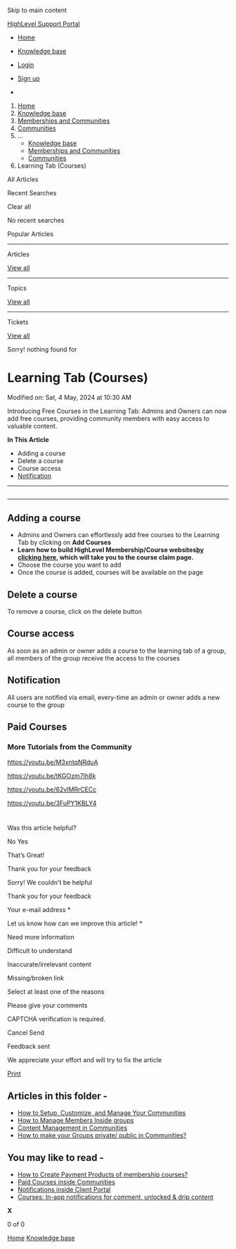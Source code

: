 Skip to main content

[ HighLevel Support Portal ](https://help.gohighlevel.com)

  * [ Home ](/support/home)
  * [ Knowledge base ](/support/solutions)

  * [Login](/support/login)
  * [Sign up](/support/signup)
  * 

  1. [Home](/support/home)
  2. [Knowledge base](/support/solutions)
  3. [Memberships and Communities](/support/solutions/155000000006)
  4. [Communities](/support/solutions/folders/155000000024)
  5. ... 
     * [Knowledge base](/support/solutions)
     * [Memberships and Communities](/support/solutions/155000000006)
     * [Communities](/support/solutions/folders/155000000024)
  6. Learning Tab (Courses)

All  Articles 

Recent Searches

Clear all

No recent searches

Popular Articles

* * *

Articles

[View all](/support/search/solutions)

* * *

Topics

[View all](/support/search/topics)

* * *

Tickets

[View all](/support/search/tickets)

Sorry! nothing found for   

# Learning Tab (Courses)

Modified on: Sat, 4 May, 2024 at 10:30 AM

Introducing Free Courses in the Learning Tab: Admins and Owners can now add free courses, providing community members with easy access to valuable content. 

**In This Article**

  * Adding a course
  * Delete a course
  * Course access
  * [Notification](https://help.gohighlevel.com/a/solutions/articles/155000001238/edit?portalId=48000045315#Feature/action-3---Saving-Filter-views)

* * *

## 

* * *

## Adding a course

  * Admins and Owners can effortlessly add free courses to the Learning Tab by clicking on __Add Courses__
  * **Learn how to build HighLevel Membership/Course websites[by clicking here](https://community.gohighlevel.com/courses/offers/a79d58bf-4d8d-4842-9efd-2194329404f5), which will take you to the course claim page.**
  * Choose the course you want to add
  * Once the course is added, courses will be available on the page

## Delete a course

To remove a course, click on the delete button

## Course access

As soon as an admin or owner adds a course to the learning tab of a group, all members of the group receive the access to the courses

## Notification

All users are notified via email, every-time an admin or owner adds a new course to the group

## Paid Courses

### More Tutorials from the Community

<https://youtu.be/M3xntqNRduA>

<https://youtu.be/tKGOzm7Ih8k>

<https://youtu.be/62vlMRrCECc>

<https://youtu.be/3FuPY1KBLY4>

#   

Was this article helpful?

No  Yes 

That’s Great!

Thank you for your feedback

Sorry! We couldn't be helpful

Thank you for your feedback

Your e-mail address *

Let us know how can we improve this article! *

Need more information 

Difficult to understand 

Inaccurate/irrelevant content 

Missing/broken link 

Select at least one of the reasons 

Please give your comments 

CAPTCHA verification is required. 

Cancel  Send 

Feedback sent

We appreciate your effort and will try to fix the article

[Print](javascript:print\(\))

## Articles in this folder -

  * [How to Setup, Customize, and Manage Your Communities](/support/solutions/articles/155000000280-how-to-setup-customize-and-manage-your-communities)
  * [How to Manage Members Inside groups](/support/solutions/articles/155000000289-how-to-manage-members-inside-groups)
  * [Content Management in Communities](/support/solutions/articles/155000000297-content-management-in-communities)
  * [How to make your Groups private/ public in Communities?](/support/solutions/articles/155000000735-how-to-make-your-groups-private-public-in-communities-)

## You may like to read -

  * [How to Create Payment Products of membership courses?](/support/solutions/articles/155000000213-how-to-create-payment-products-of-membership-courses-)
  * [Paid Courses inside Communities](/support/solutions/articles/155000002135-paid-courses-inside-communities)
  * [Notifications inside Client Portal](/support/solutions/articles/155000001719-notifications-inside-client-portal)
  * [Courses: In-app notifications for comment, unlocked & drip content](/support/solutions/articles/155000002174-courses-in-app-notifications-for-comment-unlocked-drip-content)

**X**

0 of 0 []()

[Home](/support/home) [Knowledge base](/support/solutions)
